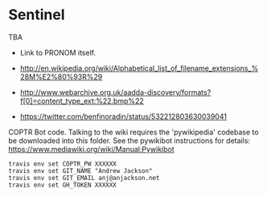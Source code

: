 Sentinel
========

TBA

* Link to PRONOM itself.
 
* http://en.wikipedia.org/wiki/Alphabetical_list_of_filename_extensions_%28M%E2%80%93R%29
* http://www.webarchive.org.uk/aadda-discovery/formats?f[0]=content_type_ext:%22.bmp%22
* https://twitter.com/benfinoradin/status/532212803630039041

COPTR Bot code. Talking to the wiki requires the 'pywikipedia' codebase to be downloaded into this folder. See the pywikibot instructions for details: https://www.mediawiki.org/wiki/Manual:Pywikibot


    travis env set COPTR_PW XXXXXX
    travis env set GIT_NAME "Andrew Jackson"
    travis env set GIT_EMAIL anj@anjackson.net
    travis env set GH_TOKEN XXXXXX

